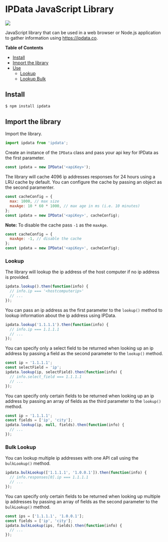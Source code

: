 # IPData JavaScript Library

[![](https://github.com/ConnerTechnology/ipdata-js-library/workflows/CI/badge.svg)](https://github.com/ConnerTechnology/ipdata-js-library/actions)

JavaScript library that can be used in a web browser or Node.js application to gather information using https://ipdata.co.

**Table of Contents**

- [Install](#install)
- [Import the library](#import-the-library)
- [Use](#use)
  - [Lookup](#lookup)
  - [Lookup Bulk](#lookup-bulk)

## Install

```sh
$ npm install ipdata
```

## Import the library

Import the library.

```js
import ipdata from 'ipdata';
```

Create an instance of the `IPData` class and pass your api key for IPData as the first parameter.

```js
const ipdata = new IPData('<apiKey>');
```

The library will cache 4096 ip addresses responses for 24 hours using a LRU cache by default. You can configure the cache by passing an object as the second paramenter.

```js
const cacheConfig = {
  max: 1000, // max size
  maxAge: 10 * 60 * 1000, // max age in ms (i.e. 10 minutes)
};
const ipdata = new IPData('<apiKey>', cacheConfig);
```

**Note:** To disable the cache pass `-1` as the `maxAge`.

```js
const cacheConfig = {
  maxAge: -1, // disable the cache
};
const ipdata = new IPData('<apiKey>', cacheConfig);
```

### Lookup

The library will lookup the ip address of the host computer if no ip address is provided.

```js
ipdata.lookup().then(function(info) {
  // info.ip === '<hostcomputerip>'
  // ...
});
```

You can pass an ip address as the first parameter to the `lookup()` method to lookup information about the ip address using IPData.

```js
ipdata.lookup('1.1.1.1').then(function(info) {
  // info.ip === 1.1.1.1
  // ...
});
```

You can specify only a select field to be returned when looking up an ip address by passing a field as the second parameter to the `lookup()` method.

```js
const ip = '1.1.1.1';
const selectField = 'ip';
ipdata.lookup(ip, selectField).then(function(info) {
  // info.select_field === 1.1.1.1
  // ...
});
```

You can specify only certain fields to be returned when looking up an ip address by passing an array of fields as the third parameter to the `lookup()` method.

```js
const ip = '1.1.1.1';
const fields = ['ip', 'city'];
ipdata.lookup(ip, null, fields).then(function(info) {
  // ...
});
```

### Bulk Lookup

You can lookup multiple ip addresses with one API call using the `bulkLookup()` method.

```js
ipdata.bulkLookup(['1.1.1.1', '1.0.0.1']).then(function(info) {
  // info.responses[0].ip === 1.1.1.1
  // ...
});
```

You can specify only certain fields to be returned when looking up multiple ip addresses by passing an array of fields as the second parameter to the `bulkLookup()` method.

```js
const ips = ['1.1.1.1', '1.0.0.1'];
const fields = ['ip', 'city'];
ipdata.bulkLookup(ips, fields).then(function(info) {
  // ...
});
```
